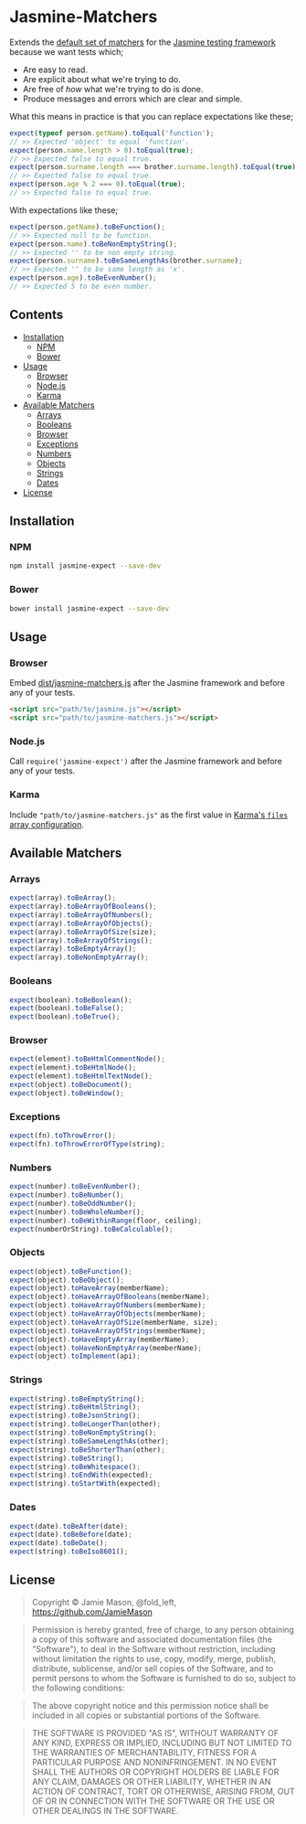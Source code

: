 # Jasmine-Matchers

Extends the [default set of matchers](https://github.com/pivotal/jasmine/wiki/Matchers) for the
[Jasmine testing framework](http://pivotal.github.com/jasmine/) because we want tests which;

* Are easy to read.
* Are explicit about what we're trying to do.
* Are free of _how_ what we're trying to do is done.
* Produce messages and errors which are clear and simple.

What this means in practice is that you can replace expectations like these;

```javascript
expect(typeof person.getName).toEqual('function');
// >> Expected 'object' to equal 'function'.
expect(person.name.length > 0).toEqual(true);
// >> Expected false to equal true.
expect(person.surname.length === brother.surname.length).toEqual(true);
// >> Expected false to equal true.
expect(person.age % 2 === 0).toEqual(true);
// >> Expected false to equal true.
```

With expectations like these;

```javascript
expect(person.getName).toBeFunction();
// >> Expected null to be function.
expect(person.name).toBeNonEmptyString();
// >> Expected '' to be non empty string.
expect(person.surname).toBeSameLengthAs(brother.surname);
// >> Expected '' to be same length as 'x'.
expect(person.age).toBeEvenNumber();
// >> Expected 5 to be even number.
```

## Contents

* [Installation](#installation)
  * [NPM](#npm)
  * [Bower](#bower)
* [Usage](#usage)
  * [Browser](#browser)
  * [Node.js](#nodejs)
  * [Karma](#karma)
* [Available Matchers](#available-matchers)
  * [Arrays](#arrays)
  * [Booleans](#booleans)
  * [Browser](#browser)
  * [Exceptions](#exceptions)
  * [Numbers](#numbers)
  * [Objects](#objects)
  * [Strings](#strings)
  * [Dates](#dates)
* [License](#license)

## Installation

### NPM

```bash
npm install jasmine-expect --save-dev
```

### Bower

```bash
bower install jasmine-expect --save-dev
```

## Usage

### Browser

Embed [dist/jasmine-matchers.js](https://github.com/JamieMason/Jasmine-Matchers/blob/master/dist/jasmine-matchers.js)
after the Jasmine framework and before any of your tests.

```html
<script src="path/to/jasmine.js"></script>
<script src="path/to/jasmine-matchers.js"></script>
```

### Node.js

Call `require('jasmine-expect')` after the Jasmine framework and before any of your tests.

### Karma

Include `"path/to/jasmine-matchers.js"` as the first value in
[Karma's `files` array configuration](http://karma-runner.github.io/0.10/config/files.html).

## Available Matchers

### Arrays

```javascript
expect(array).toBeArray();
expect(array).toBeArrayOfBooleans();
expect(array).toBeArrayOfNumbers();
expect(array).toBeArrayOfObjects();
expect(array).toBeArrayOfSize(size);
expect(array).toBeArrayOfStrings();
expect(array).toBeEmptyArray();
expect(array).toBeNonEmptyArray();
```

### Booleans

```javascript
expect(boolean).toBeBoolean();
expect(boolean).toBeFalse();
expect(boolean).toBeTrue();
```

### Browser

```javascript
expect(element).toBeHtmlCommentNode();
expect(element).toBeHtmlNode();
expect(element).toBeHtmlTextNode();
expect(object).toBeDocument();
expect(object).toBeWindow();
```

### Exceptions

```javascript
expect(fn).toThrowError();
expect(fn).toThrowErrorOfType(string);
```

### Numbers

```javascript
expect(number).toBeEvenNumber();
expect(number).toBeNumber();
expect(number).toBeOddNumber();
expect(number).toBeWholeNumber();
expect(number).toBeWithinRange(floor, ceiling);
expect(numberOrString).toBeCalculable();
```

### Objects

```javascript
expect(object).toBeFunction();
expect(object).toBeObject();
expect(object).toHaveArray(memberName);
expect(object).toHaveArrayOfBooleans(memberName);
expect(object).toHaveArrayOfNumbers(memberName);
expect(object).toHaveArrayOfObjects(memberName);
expect(object).toHaveArrayOfSize(memberName, size);
expect(object).toHaveArrayOfStrings(memberName);
expect(object).toHaveEmptyArray(memberName);
expect(object).toHaveNonEmptyArray(memberName);
expect(object).toImplement(api);
```

### Strings

```javascript
expect(string).toBeEmptyString();
expect(string).toBeHtmlString();
expect(string).toBeJsonString();
expect(string).toBeLongerThan(other);
expect(string).toBeNonEmptyString();
expect(string).toBeSameLengthAs(other);
expect(string).toBeShorterThan(other);
expect(string).toBeString();
expect(string).toBeWhitespace();
expect(string).toEndWith(expected);
expect(string).toStartWith(expected);
```

### Dates

```javascript
expect(date).toBeAfter(date);
expect(date).toBeBefore(date);
expect(date).toBeDate();
expect(string).toBeIso8601();
```

## License

> Copyright © Jamie Mason, @fold_left,
> https://github.com/JamieMason

> Permission is hereby granted, free of charge, to any person
> obtaining a copy of this software and associated documentation files
> (the "Software"), to deal in the Software without restriction,
> including without limitation the rights to use, copy, modify, merge,
> publish, distribute, sublicense, and/or sell copies of the Software,
> and to permit persons to whom the Software is furnished to do so,
> subject to the following conditions:

> The above copyright notice and this permission notice shall be
> included in all copies or substantial portions of the Software.

> THE SOFTWARE IS PROVIDED "AS IS", WITHOUT WARRANTY OF ANY KIND,
> EXPRESS OR IMPLIED, INCLUDING BUT NOT LIMITED TO THE WARRANTIES OF
> MERCHANTABILITY, FITNESS FOR A PARTICULAR PURPOSE AND
> NONINFRINGEMENT. IN NO EVENT SHALL THE AUTHORS OR COPYRIGHT HOLDERS
> BE LIABLE FOR ANY CLAIM, DAMAGES OR OTHER LIABILITY, WHETHER IN AN
> ACTION OF CONTRACT, TORT OR OTHERWISE, ARISING FROM, OUT OF OR IN
> CONNECTION WITH THE SOFTWARE OR THE USE OR OTHER DEALINGS IN THE
> SOFTWARE.
